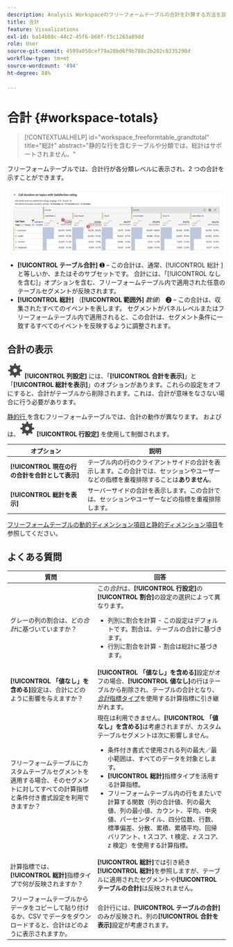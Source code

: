 ```yaml
---
description: Analysis Workspaceのフリーフォームテーブルの合計を計算する方法を説明します。
title: 合計
feature: Visualizations
exl-id: ba14b88c-44c2-45f6-b68f-f5c1263a89dd
role: User
source-git-commit: 4599a058cef79a28bd6f9b788c2b202c8235298d
workflow-type: tm+mt
source-wordcount: '494'
ht-degree: 88%

---
```


# 合計 {#workspace-totals}

>[!CONTEXTUALHELP]
>id="workspace_freeformtable_grandtotal"
>title="総計"
>abstract="静的な行を含むテーブルや分類では、総計はサポートされません。"


フリーフォームテーブルでは、合計行が各分類レベルに表示され、2 つの合計を示すことができます。

![総計とテーブルの合計をハイライト表示するフリーフォームテーブル。](assets/total-row.png)

* **[!UICONTROL テーブル合計]** ➊ – この合計は、通常、[!UICONTROL  総計 ] と等しいか、またはそのサブセットです。 合計には、「[!UICONTROL なしを含む]」オプションを含む、フリーフォームテーブル内で適用された任意のテーブルセグメントが反映されます。
* **[!UICONTROL 総計]** （**[!UICONTROL 範囲外]** *数値*） ➋ – この合計は、収集されたすべてのイベントを表します。 セグメントがパネルレベルまたはフリーフォームテーブル内で適用されると、この合計は、セグメント条件に一致するすべてのイベントを反映するように調整されます。




## 合計の表示

![設定](/help/assets/icons/Setting.svg) **[!UICONTROL 列設定]** には、「**[!UICONTROL 合計を表示]**」と「**[!UICONTROL 総計を表示]**」のオプションがあります。これらの設定をオフにすると、合計がテーブルから削除されます。これは、合計が意味をなさない場合に行う必要があります。


[ 静的行 ](/help/analysis-workspace/visualizations/freeform-table/column-row-settings/manual-vs-dynamic-rows.md) を含むフリーフォームテーブルでは、合計の動作が異なります。 およびは、![ 設定 ](/help/assets/icons/Setting.svg) **[!UICONTROL 行設定]** を使用して制御されます。

| オプション | 説明 |
|---|---|
| **[!UICONTROL 現在の行の合計を合計として表示]** | テーブル内の行のクライアントサイドの合計を表示します。この合計では、セッションやユーザーなどの指標を重複排除することは&#x200B;**ありません**。 |
| **[!UICONTROL 総計を表示]** | サーバーサイドの合計を表示します。この合計では、セッションやユーザーなどの指標を重複排除します。 |

[フリーフォームテーブルの動的ディメンション項目と静的ディメンション項目](column-row-settings/manual-vs-dynamic-rows.md)を参照してください。


## よくある質問

| 質問 | 回答 |
|---|---|
| グレーの列の割合は、どの&#x200B;*合計*&#x200B;に基づいていますか？ | この&#x200B;*合計*&#x200B;は、**[!UICONTROL 行設定]**&#x200B;の&#x200B;**[!UICONTROL 割合]**&#x200B;の設定の選択によって異なります。<ul><li>列別に割合を計算 - この設定はデフォルトです。割合は、テーブルの合計に基づきます。</li><li>行別に割合を計算 - 割合は総計に基づきます。</li></ul> |
| **[!UICONTROL 「値なし」を含める]**&#x200B;設定は、合計にどのように影響を与えますか？ | **[!UICONTROL 「値なし」を含める]**&#x200B;設定がオフの場合、**[!UICONTROL 値なし]**&#x200B;の行はテーブルから削除され、テーブルの合計となり、[*合計*&#x200B;指標タイプ](/help/components/calc-metrics/cm-workflow/m-metric-type-alloc.md)を使用する計算指標に引き継がれます。 |
| フリーフォームテーブルにカスタムテーブルセグメントを適用する場合、そのセグメントに対してすべての計算指標と条件付き書式設定を利用できますか？ | 現在は利用できません。**[!UICONTROL 「値なし」を含める]**&#x200B;は考慮されますが、カスタムテーブルセグメントは次に影響しません。<ul><li>条件付き書式で使用される列の最大／最小範囲は、すべてのデータを対象とします。</li><li>**[!UICONTROL 総計]**&#x200B;指標タイプを活用する計算指標。</li><li>フリーフォームテーブル内の行をまたいで計算する関数（列の合計値、列の最大値、列の最小値、カウント、平均、中央値、パーセンタイル、四分位数、行数、標準偏差、分散、累積、累積平均、回帰バリアント、t スコア、t 検定、z スコア、z 検定）を使用する計算指標。</li></ul> |
| 計算指標では、**[!UICONTROL 総計]**&#x200B;指標タイプで何が反映されますか？ | **[!UICONTROL 総計]**&#x200B;では引き続き&#x200B;**[!UICONTROL 総計]**&#x200B;を参照しますが、テーブルに適用されたセグメントや&#x200B;**[!UICONTROL テーブルの合計]**&#x200B;は反映されません。 |
| フリーフォームテーブルからデータをコピーして貼り付けるか、CSV でデータをダウンロードすると、合計はどのように表示されますか。 | 合計行には、**[!UICONTROL テーブルの合計]**&#x200B;のみが反映され、列の&#x200B;**[!UICONTROL 合計を表示]**&#x200B;設定が考慮されます。 |
